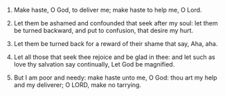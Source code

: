 1. Make haste, O God, to deliver me; make haste to help me, O Lord.

2. Let them be ashamed and confounded that seek after my soul: let
them be turned backward, and put to confusion, that desire my hurt.

3. Let them be turned back for a reward of their shame that say,
Aha, aha.

4. Let all those that seek thee rejoice and be glad in thee: and let
such as love thy salvation say continually, Let God be magnified.

5. But I am poor and needy: make haste unto me, O God: thou art my
help and my deliverer; O LORD, make no tarrying.